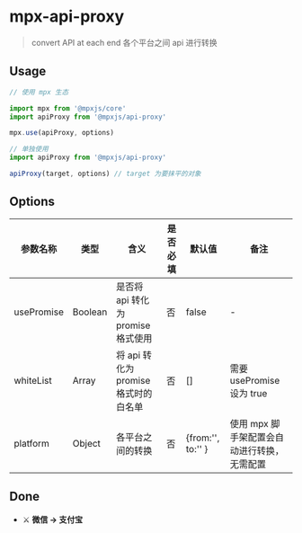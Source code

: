 # mpx-api-proxy

> convert API at each end
> 各个平台之间 api 进行转换

## Usage

```js
// 使用 mpx 生态

import mpx from '@mpxjs/core'
import apiProxy from '@mpxjs/api-proxy'

mpx.use(apiProxy, options)
```

```js
// 单独使用
import apiProxy from '@mpxjs/api-proxy'

apiProxy(target, options) // target 为要抹平的对象
```

## Options

|参数名称|类型|含义|是否必填|默认值|备注|
|---|---|---|---|---|---|
|usePromise|Boolean|是否将 api 转化为 promise 格式使用|否|false|-|
|whiteList|Array|将 api 转化为 promise 格式时的白名单|否|[]|需要 usePromise 设为 true|
|platform|Object|各平台之间的转换|否|{from:'', to:'' }|使用 mpx 脚手架配置会自动进行转换，无需配置|

## Done

* ⚔ **微信 → 支付宝**
